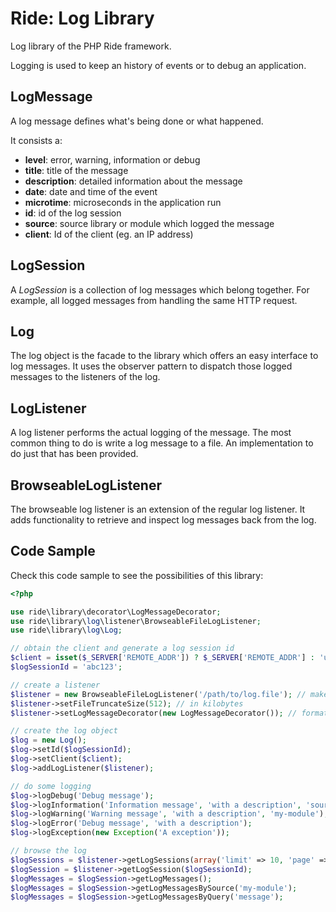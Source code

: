 # Ride: Log Library

Log library of the PHP Ride framework.

Logging is used to keep an history of events or to debug an application.

## LogMessage

A log message defines what's being done or what happened.

It consists a:

* __level__: error, warning, information or debug
* __title__: title of the message
* __description__: detailed information about the message
* __date__: date and time of the event
* __microtime__: microseconds in the application run 
* __id__: id of the log session
* __source__: source library or module which logged the message 
* __client__: Id of the client (eg. an IP address)

## LogSession

A _LogSession_ is a collection of log messages which belong together.
For example, all logged messages from handling the same HTTP request. 

## Log

The log object is the facade to the library which offers an easy interface to log messages.
It uses the observer pattern to dispatch those logged messages to the listeners of the log.

## LogListener

A log listener performs the actual logging of the message.
The most common thing to do is write a log message to a file.
An implementation to do just that has been provided.

## BrowseableLogListener

The browseable log listener is an extension of the regular log listener.
It adds functionality to retrieve and inspect log messages back from the log.

## Code Sample

Check this code sample to see the possibilities of this library:

```php
<?php

use ride\library\decorator\LogMessageDecorator;
use ride\library\log\listener\BrowseableFileLogListener;
use ride\library\log\Log;

// obtain the client and generate a log session id
$client = isset($_SERVER['REMOTE_ADDR']) ? $_SERVER['REMOTE_ADDR'] : 'unknown';
$logSessionId = 'abc123';

// create a listener
$listener = new BrowseableFileLogListener('/path/to/log.file'); // make sure it's writable
$listener->setFileTruncateSize(512); // in kilobytes
$listener->setLogMessageDecorator(new LogMessageDecorator()); // formats the log messages

// create the log object
$log = new Log();
$log->setId($logSessionId);
$log->setClient($client);
$log->addLogListener($listener);

// do some logging
$log->logDebug('Debug message');
$log->logInformation('Information message', 'with a description', 'source');
$log->logWarning('Warning message', 'with a description', 'my-module');
$log->logError('Debug message', 'with a description');
$log->logException(new Exception('A exception'));

// browse the log
$logSessions = $listener->getLogSessions(array('limit' => 10, 'page' => 2), $pages);
$logSession = $listener->getLogSession($logSessionId);
$logMessages = $logSession->getLogMessages();
$logMessages = $logSession->getLogMessagesBySource('my-module');
$logMessages = $logSession->getLogMessagesByQuery('message');
```
    
